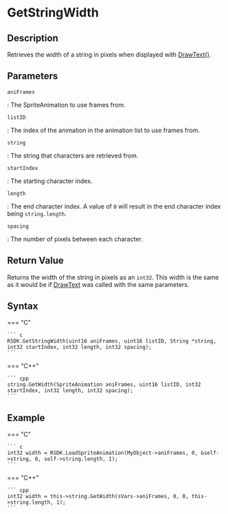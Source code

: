 # GetStringWidth

## Description
Retrieves the width of a string in pixels when displayed with [DrawText()](TODO).

## Parameters
`aniFrames`

:   The SpriteAnimation to use frames from.

`listID`

:   The index of the animation in the animation list to use frames from.

`string`

:   The string that characters are retrieved from.

`startIndex`

:   The starting character index.

`length`

:   The end character index. A value of `0` will result in the end character index being `string.length`.

`spacing`

:   The number of pixels between each character.

## Return Value
Returns the width of the string in pixels as an `int32`. This width is the same as it would be if [DrawText](TODO) was called with the same parameters.

## Syntax
=== "C"

	``` c
	RSDK.GetStringWidth(uint16 aniFrames, uint16 listID, String *string, int32 startIndex, int32 length, int32 spacing);
	```

=== "C++"

	``` cpp
	string.GetWidth(SpriteAnimation aniFrames, uint16 listID, int32 startIndex, int32 length, int32 spacing);
	```

## Example
=== "C"

	``` c
	int32 width = RSDK.LoadSpriteAnimation(MyObject->aniFrames, 0, &self->string, 0, self->string.length, 1);
	```

=== "C++"

	``` cpp
	int32 width = this->string.GetWidth(sVars->aniFrames, 0, 0, this->string.length, 1);
	```
